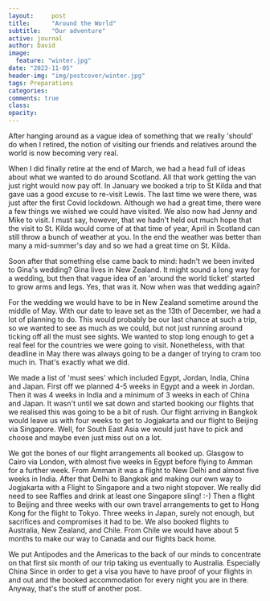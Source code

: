 ```yaml
---
layout:     post
title:      "Around the World"
subtitle:   "Our adventure"
active: journal
author: David
image:
  feature: "winter.jpg"
date: "2023-11-05" 
header-img: "img/postcover/winter.jpg"
tags: Preparations
categories:
comments: true
class:
opacity:
---
```


After hanging around as a vague idea of something that we really 'should' do when I retired, the notion of visiting our friends and relatives around the world is now becoming very real.

When I did finally retire at the end of March, we had a head full of ideas about what we wanted to do around Scotland. All that work getting the van just right would now pay off. In January we booked a trip to St Kilda and that gave uas a good excuse to re-visit Lewis. The last time we were there, was just after the first Covid lockdown. Although we had a great time, there were a few things we wished we could have visited. We also now had Jenny and Mike to visit. I must say, however, that we hadn't held out much hope that the visit to St. Kilda would come of at that time of year, April in Scotland can still throw a bunch of weather at you. In the end the weather was better than many a mid-summer's day and so we had a great time on St. Kilda. 

Soon after that something else came back to mind: hadn't we been invited to Gina's wedding? Gina lives in New Zealand. It might sound a long way for a wedding, but then that vague idea of an 'around the world ticket' started to grow arms and legs. Yes, that was it. Now when was that wedding again?

For the wedding we would have to be in New Zealand sometime around the middle of May. With our date to leave set as the 13th of December, we had a lot of planning to do. This would probably be our last chance at such a trip, so we wanted to see as much as we could, but not just running around ticking off all the must see sights. We wanted to stop long enough to get a real feel for the countries we were going to visit. Nonetheless, with that deadline in May there was always going to be a danger of trying to cram too much in. That's exactly what we did.


We made a list of 'must sees' which included Egypt, Jordan, India, China and Japan. First off we planned 4-5 weeks in Egypt and a week in Jordan. Then it was 4 weeks in India and a minimum of 3 weeks in each of China and Japan. It wasn't until we sat down and started booking our flights that we realised this was going to be a bit of rush. Our flight arriving in Bangkok would leave us with four weeks to get to Jogjakarta and our flight to Beijing via Singapore. Well, for South East Asia  we would just have to pick and choose and maybe even just miss out on a lot.

We got the bones of our flight arrangements all booked up. Glasgow to Cairo via London, with almost five weeks in Egypt before flying to Amman for a further week. From Amman it was a flight to New Delhi and almost five weeks in India. After that Delhi to Bangkok and making our own way to Jogjakarta with a Flight to Singapore and a two night stopover. We really did need to see Raffles and drink at least one Singapore sling! :-) Then a flight to Beijing and three weeks with our own travel arrangements to get to Hong Kong for the flight to Tokyo. Three weeks in Japan, surely not enough, but sacrifices and compromises it had to be. We also booked flights to Australia, New Zealand, and Chile. From Chile we would have about 5 months to make our way to Canada and our flights back home.

We put Antipodes and the Americas to the back of our minds to concentrate on that first six month of our trip taking us eventually to Australia. Especially China Since in order to get a visa you have to have proof of your flights in and out and the booked accommodation for every night you are in there. Anyway, that's the stuff of another post. 
